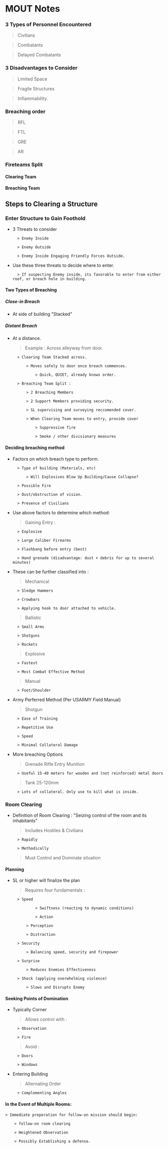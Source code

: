 # MOUT Notes 

### 3 Types of Personnel Encountered

> Civilians 

> Combatants

> Delayed Combatants 

### 3 Disadvantages to Consider

> Limited Space

> Fragile Structures

> Inflammability. 

### Breaching order

> RFL 

> FTL 

> GRE

> AR 

### Fireteams Split 

#### Clearing Team

#### Breaching Team 

## Steps to Clearing a Structure

### Enter Structure to Gain Foothold

- 3 Threats to consider

        > Enemy Inside

        > Enemy Outside

        > Enemy Inside Engaging Friendly Forces Outside. 

- Use these three threats to decide where to enter. 

        > If suspecting Enemy inside, its favorable to enter from either roof, or breach hole in building. 

#### Two Types of Breaching 

##### Close-in Breach

- At side of building "Stacked"

##### Distant Breach

- At a distance. 

    > Example : Across alleyway from door. 

        > Clearing Team Stacked across. 

            > Moves safely to door once breach commences.

                > Quick, QUIET, already knows order. 
        
        > Breaching Team Split : 

            > 2 Breaching Members

            > 2 Support Members providing security. 

            > SL supervising and surveying reccomended cover. 

            > When Clearing Team moves to entry, provide cover
            
                > Suppressive fire

                > Smoke / other divisionary measures

#### Deciding breaching method 

- Factors on which breach type to perform. 

        > Type of building (Materials, etc)

            > Will Explosives Blow Up Building/Cause Collapse? 

        > Possible Fire

        > Dust/obstruction of vision. 

        > Presence of Civilians 

- Use above factors to determine which method: 

    > Gaining Entry : 

        > Explosive 

        > Large Caliber Firearms

        > Flashbang before entry (best)

        > Hand grenade (disadvantage: dust + debris for up to several minutes)

- These can be further classified into : 

    > Mechanical

        > Sledge Hammers

        > Crowbars

        > Applying hook to door attached to vehicle. 

    > Ballistic 

        > Small Arms

        > Shotguns

        > Rockets

    > Explosive

        > Fastest

        > Most Combat Effective Method

    > Manual

        > Foot/Shoulder

- Army Perferred Method (Per USARMY Field Manual)

    > Shotgun

        > Ease of Training 

        > Repetitive Use 

        > Speed

        > Minimal Collateral Damage 

- More breaching Options

    > Grenade Rifle Entry Munition

        > Useful 15-40 meters for wooden and (not reinforced) metal doors


    > Tank 25-120mm 

        > Lots of collateral. Only use to kill what is inside. 

### Room Clearing

- Definition of Room Clearing : "Seizing control of the room and its inhabitants"

    > Includes Hostiles & Civilians

        > Rapidly

        > Methodically

    > Must Control and Dominate situation

#### Planning

- SL or higher will finalize the plan 

    > Requires four fundamentals : 


        > Speed 

                > Swiftness (reacting to dynamic conditions)

                > Action

            > Perception

            > Distraction

        > Security 

            > Balancing speed, security and firepower

        > Surprise

            > Reduces Enemies Effectiveness

        > Shock (applying overwhelming violence)

            > Slows and Disrupts Enemy

#### Seeking Points of Domination 

- Typically Corner

    > Allows control with :

        > Observation 

        > Fire

    > Avoid : 

        > Doors

        > Windows

- Entering Building 

    > Alternating Order

        > Complementing Angles

#### In the Event of Multiple Rooms: 

    > Immediate preperation for follow-on mission should begin: 

        > follow-on room clearing

        > Heightened Observation

        > Possibly Establishing a defense. 
        

        